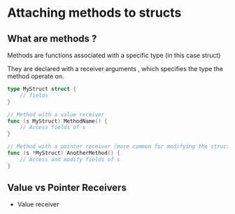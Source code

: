 # Attaching methods to structs


## What are methods ?

Methods are functions associated with a specific type (in this case struct) 

They are declared with a receiver arguments , which specifies the type the method operate on.

```go
type MyStruct struct {
    // fields
}

// Method with a value receiver
func (s MyStruct) MethodName() {
    // Access fields of s
}

// Method with a pointer receiver (more common for modifying the struct)
func (s *MyStruct) AnotherMethod() {
    // Access and modify fields of s
}
```

## Value vs Pointer Receivers

- Value receiver 
